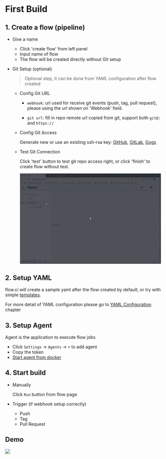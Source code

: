 # First Build

## 1. Create a flow (pipeline)

- Give a name
  - Click 'create flow' from left panel
  - Input name of flow
  - The flow will be created directly without Git setup
  
- Git Setup (optional)
  
  > Optional step, it can be done from YAML configuration after flow created

  - Config Git URL

    - `webhook`: url used for receive git events (push, tag, pull request), please using the url shown on 'Webhook' field.
    
    - `git url`: fill in repo remote url copied from git, support both `git@:` and `https://`
  
  - Config Git Access

    Generate new or use an existing ssh-rsa key: [GitHub](../git/github.md), [GitLab](../git/github.md), [Gogs](../git/github.md)

  - Test Git Connection

    Click 'test' button to test git repo access right, or click 'finish' to create flow without test.

    ![](./img/create_flow_with_git_test.gif)


## 2. Setup YAML

flow.ci will create a sample yaml after the flow created by default, or try with simple [templates](https://github.com/FlowCI/templates).

For more detail of YAML configuration please go to [YAML Configuration]() chapter

## 3. Setup Agent

Agent is the application to execute flow jobs

- Click `Settings` -> `Agents` -> `+` to add agent
- Copy the token
- [Start agent from docker](https://github.com/FlowCI/docker/blob/master/README.md)

## 4. Start build

- Manually

  Click `Run` button from flow page

- Trigger (if webhook setup correctly)
  - Push
  - Tag
  - Pull Request

## Demo
  ![](../img/demo.gif)

